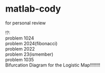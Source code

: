 # matlab-cody
for personal review

!?:  
problem 1024  
problem 2024(fibonacci)  
problem 2022  
problem 23(ismember)  
problem 1035  
Bifurcation Diagram for the Logistic Map!!!!!!!!
